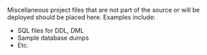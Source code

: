 Miscellaneous project files that are not part of the source or will be deployed should be placed here.
Examples include:

*   SQL files for DDL, DML
*   Sample database dumps
*   Etc.